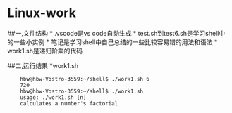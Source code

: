 # Linux-work

##一,文件结构
    * .vscode是vs code自动生成
    * test.sh到test6.sh是学习shell中的一些小实例
    * 笔记是学习shell中自己总结的一些比较容易错的用法和语法
    * work1.sh是递归阶乘的代码

##二,运行结果
    *work1.sh
    
        hbw@hbw-Vostro-3559:~/shell$ ./work1.sh 6
        720
        hbw@hbw-Vostro-3559:~/shell$ ./work1.sh
        usage: ./work1.sh [n]
        calculates a number's factorial

